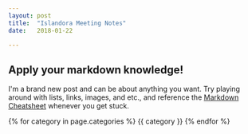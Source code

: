 ```yaml
---
layout: post
title:  "Islandora Meeting Notes"
date:   2018-01-22

---
```


## Apply your markdown knowledge!

I'm a brand new post and can be about anything you want. Try playing around with lists, links, images, and etc., and reference the [Markdown Cheatsheet](https://github.com/mnyrop/nycdh-jekyll/blob/master/docs/markdown-cheatsheet.md) whenever you get stuck.


{% for category in page.categories %}
 {{ category }}
{% endfor %}
